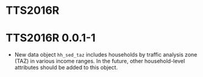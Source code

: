 # TTS2016R

# TTS2016R 0.0.1-1

* New data object `hh_sed_taz` includes households by traffic analysis zone (TAZ) in various income ranges. In the future, other household-level attributes should be added to this object.
